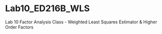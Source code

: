 # Lab10_ED216B_WLS
Lab 10 Factor Analysis Class - Weighted Least Squares Estimator &amp; Higher Order Factors
